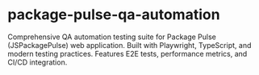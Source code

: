 # package-pulse-qa-automation
Comprehensive QA automation testing suite for Package Pulse (JSPackagePulse) web application. Built with Playwright, TypeScript, and modern testing practices. Features E2E tests, performance metrics, and CI/CD integration.

